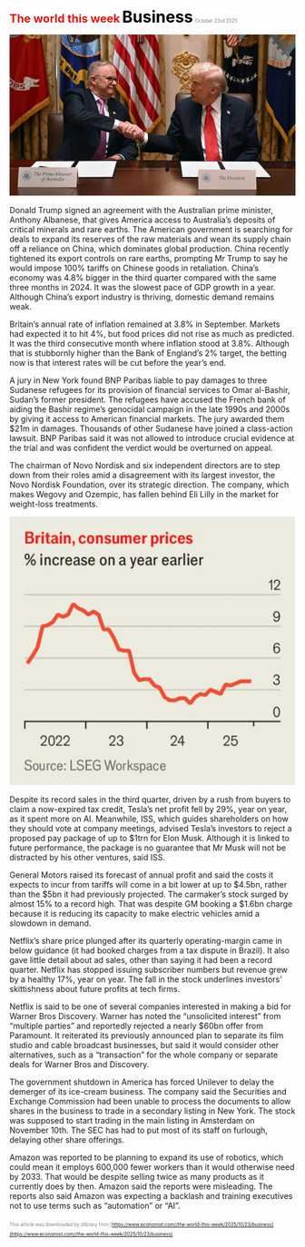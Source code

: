 <span style="color:#E3120B; font-size:14.9pt; font-weight:bold;">The world this week</span>
<span style="color:#000000; font-size:21.0pt; font-weight:bold;">Business</span>
<span style="color:#808080; font-size:6.2pt;">October 23rd 2025</span>

![](../images/002_Business/p0011_img01.jpeg)

Donald Trump signed an agreement with the Australian prime minister, Anthony Albanese, that gives America access to Australia’s deposits of critical minerals and rare earths. The American government is searching for deals to expand its reserves of the raw materials and wean its supply chain off a reliance on China, which dominates global production. China recently tightened its export controls on rare earths, prompting Mr Trump to say he would impose 100% tariffs on Chinese goods in retaliation. China’s economy was 4.8% bigger in the third quarter compared with the same three months in 2024. It was the slowest pace of GDP growth in a year. Although China’s export industry is thriving, domestic demand remains weak.

Britain’s annual rate of inflation remained at 3.8% in September. Markets had expected it to hit 4%, but food prices did not rise as much as predicted. It was the third consecutive month where inflation stood at 3.8%. Although that is stubbornly higher than the Bank of England’s 2% target, the betting now is that interest rates will be cut before the year’s end.

A jury in New York found BNP Paribas liable to pay damages to three Sudanese refugees for its provision of financial services to Omar al-Bashir, Sudan’s former president. The refugees have accused the French bank of aiding the Bashir regime’s genocidal campaign in the late 1990s and 2000s by giving it access to American financial markets. The jury awarded them $21m in damages. Thousands of other Sudanese have joined a class-action lawsuit. BNP Paribas said it was not allowed to introduce crucial evidence at the trial and was confident the verdict would be overturned on appeal.

The chairman of Novo Nordisk and six independent directors are to step down from their roles amid a disagreement with its largest investor, the Novo Nordisk Foundation, over its strategic direction. The company, which makes Wegovy and Ozempic, has fallen behind Eli Lilly in the market for weight-loss treatments.

![](../images/002_Business/p0012_img01.jpeg)

Despite its record sales in the third quarter, driven by a rush from buyers to claim a now-expired tax credit, Tesla’s net profit fell by 29%, year on year, as it spent more on AI. Meanwhile, ISS, which guides shareholders on how they should vote at company meetings, advised Tesla’s investors to reject a proposed pay package of up to $1trn for Elon Musk. Although it is linked to future performance, the package is no guarantee that Mr Musk will not be distracted by his other ventures, said ISS.

General Motors raised its forecast of annual profit and said the costs it expects to incur from tariffs will come in a bit lower at up to $4.5bn, rather than the $5bn it had previously projected. The carmaker’s stock surged by almost 15% to a record high. That was despite GM booking a $1.6bn charge because it is reducing its capacity to make electric vehicles amid a slowdown in demand.

Netflix’s share price plunged after its quarterly operating-margin came in below guidance (it had booked charges from a tax dispute in Brazil). It also gave little detail about ad sales, other than saying it had been a record quarter. Netflix has stopped issuing subscriber numbers but revenue grew by a healthy 17%, year on year. The fall in the stock underlines investors’ skittishness about future profits at tech firms.

Netflix is said to be one of several companies interested in making a bid for Warner Bros Discovery. Warner has noted the “unsolicited interest” from “multiple parties” and reportedly rejected a nearly $60bn offer from Paramount. It reiterated its previously announced plan to separate its film studio and cable broadcast businesses, but said it would consider other alternatives, such as a “transaction” for the whole company or separate deals for Warner Bros and Discovery.

The government shutdown in America has forced Unilever to delay the demerger of its ice-cream business. The company said the Securities and Exchange Commission had been unable to process the documents to allow shares in the business to trade in a secondary listing in New York. The stock was supposed to start trading in the main listing in Amsterdam on November 10th. The SEC has had to put most of its staff on furlough, delaying other share offerings.

Amazon was reported to be planning to expand its use of robotics, which could mean it employs 600,000 fewer workers than it would otherwise need by 2033. That would be despite selling twice as many products as it currently does by then. Amazon said the reports were misleading. The reports also said Amazon was expecting a backlash and training executives not to use terms such as “automation” or “AI”.

<span style="color:#808080; font-size:6.2pt;">This article was downloaded by zlibrary from [https://www.economist.com//the-world-this-week/2025/10/23/business](https://www.economist.com//the-world-this-week/2025/10/23/business)</span>